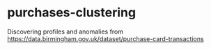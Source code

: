 # purchases-clustering
Discovering profiles and anomalies from https://data.birmingham.gov.uk/dataset/purchase-card-transactions
